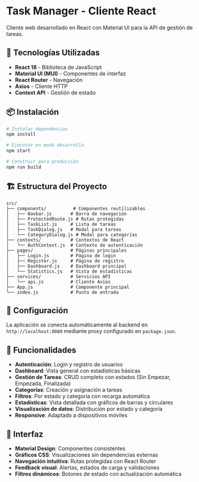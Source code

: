# Task Manager - Cliente React

Cliente web desarrollado en React con Material UI para la API de gestión de tareas.

## 🚀 Tecnologías Utilizadas

- **React 18** - Biblioteca de JavaScript
- **Material UI (MUI)** - Componentes de interfaz
- **React Router** - Navegación
- **Axios** - Cliente HTTP
- **Context API** - Gestión de estado

## 📦 Instalación

```bash
# Instalar dependencias
npm install

# Ejecutar en modo desarrollo
npm start

# Construir para producción
npm run build
```

## 🏗️ Estructura del Proyecto

```
src/
├── components/          # Componentes reutilizables
│   ├── Navbar.js       # Barra de navegación
│   ├── ProtectedRoute.js # Rutas protegidas
│   ├── TaskList.js     # Lista de tareas
│   ├── TaskDialog.js   # Modal para tareas
│   └── CategoryDialog.js # Modal para categorías
├── contexts/           # Contextos de React
│   └── AuthContext.js  # Contexto de autenticación
├── pages/              # Páginas principales
│   ├── Login.js        # Página de login
│   ├── Register.js     # Página de registro
│   ├── Dashboard.js    # Dashboard principal
│   └── Statistics.js   # Vista de estadísticas
├── services/           # Servicios API
│   └── api.js          # Cliente Axios
├── App.js              # Componente principal
└── index.js            # Punto de entrada
```

## 🔧 Configuración

La aplicación se conecta automáticamente al backend en `http://localhost:8080` mediante proxy configurado en `package.json`.

## 📱 Funcionalidades

- **Autenticación**: Login y registro de usuarios
- **Dashboard**: Vista general con estadísticas básicas
- **Gestión de Tareas**: CRUD completo con estados (Sin Empezar, Empezada, Finalizada)
- **Categorías**: Creación y asignación a tareas
- **Filtros**: Por estado y categoría con recarga automática
- **Estadísticas**: Vista detallada con gráficos de barras y circulares
- **Visualización de datos**: Distribución por estado y categoría
- **Responsive**: Adaptado a dispositivos móviles

## 🎨 Interfaz

- **Material Design**: Componentes consistentes
- **Gráficos CSS**: Visualizaciones sin dependencias externas
- **Navegación intuitiva**: Rutas protegidas con React Router
- **Feedback visual**: Alertas, estados de carga y validaciones
- **Filtros dinámicos**: Botones de estado con actualización automática